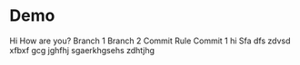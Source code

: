 # Demo
Hi
How are you?
Branch 1
Branch 2
Commit Rule
Commit 1
hi
Sfa
dfs
zdvsd
xfbxf
gcg
jghfhj
sgaerkhgsehs
zdhtjhg
